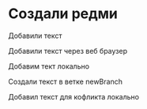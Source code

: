 ﻿# Создали редми

Добавили текст

Добавили текст через веб браузер

Добавим тект локально

Создали текст в ветке newBranch

Добавил текст для кофликта локально